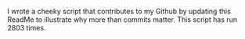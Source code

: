 I wrote a cheeky script that contributes to my Github by updating this ReadMe to illustrate why more than commits matter. This script has run 2803 times.